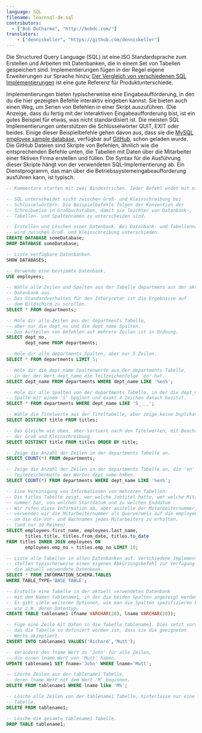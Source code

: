 ```yaml
---
language: SQL
filename: learnsql-de.sql
contributors:
  - ["Bob DuCharme", "http://bobdc.com/"]
translators:
    - ["denniskeller", "https://github.com/denniskeller"]
---
```


Die Structured Query Language (SQL) ist eine ISO Standardsprache zum Erstellen und Arbeiten mit Datenbanken, die in einem Set von Tabellen gespeichert sind. Implementierungen fügen in der Regel eigene Erweiterungen zur Sprache hinzu; [Der Vergleich von verschiedenen SQL Implementierungen](http://troels.arvin.dk/db/rdbms/) ist eine gute Referenz für Produktunterschiede.

Implementierungen bieten typischerweise eine Eingabeaufforderung, in den du die hier gezeigten Befehle interaktiv eingeben kannst. Sie bieten auch einen Weg, um Serien von Befehlen in einer Skript auszuführen. (Die Anzeige, dass du fertig mit der interaktiven Eingabeaufforderung bist, ist ein gutes Beispiel für etwas, was nicht standardisiert ist. Die meisten SQL Implementierungen unterstützen die Schlüsselwörter QUIT, EXIT oder beides.
Einige dieser Beispielbefehle gehen davon aus, dass sie die [MySQL employee sample database](https://dev.mysql.com/doc/employee/en/), verfügbar auf [GitHub](https://github.com/datacharmer/test_db), schon geladen wurde. Die GitHub Dateien sind Skripte von Befehlen, ähnlich wie die entsprechenden Befehle unten, die Tabellen mit Daten über die Mitarbeiter einer fiktiven Firma erstellen und füllen. Die Syntax für die Ausführung dieser Skripte hängt von der verwendeten SQL-Implementierung ab. Ein Dienstprogramm, das man über die Betriebssystemeingabeaufforderung ausführen kann, ist typisch.


```sql
-- Kommentare starten mit zwei Bindestrichen. Jeder Befehl endet mit einem Semikolon.

-- SQL unterscheidet nicht zwischen Groß- und Kleinschreibung bei
-- Schlüsselwörtern. Die Beispielbefehle folgen der Konvention der
-- Schreibweise in Großbuchstaben, damit sie leichter von Datenbank-,
-- Tabellen- und Spaltennamen zu unterscheiden sind.

-- Erstellen und Löschen einer Datenbank. Bei Datenbank- und Tabellennamen
-- wird zwischen Groß- und Kleinschreibung unterschieden.
CREATE DATABASE someDatabase;
DROP DATABASE someDatabase;

-- Liste verfügbare Datenbanken.
SHOW DATABASES;

-- Verwende eine bestimmte Datenbank.
USE employees;

-- Wähle alle Zeilen und Spalten aus der Tabelle departmens aus der aktuellen
-- Datenbank aus.
-- Das Standardverhalten für den Interpreter ist die Ergebnisse auf
-- dem Bildschirm zu scrollen.
SELECT * FROM departments;

-- Hole dir alle Zeilen aus der departments Tabelle,
-- aber nur die dept_no und die dept_name Spalten.
-- Das Aufteilen von Befehlen auf mehrere Zeilen ist in Ordnung.
SELECT dept_no,
       dept_name FROM departments;

-- Hole dir alle departments Spalten, aber nur 5 Zeilen.
SELECT * FROM departments LIMIT 5;

-- Hole dir die dept_name Spaltenwerte aus der departments Tabelle,
-- in der der Wert dept_name die Teilzeichenfolge 'en' hat.
SELECT dept_name FROM departments WHERE dept_name LIKE '%en%';

-- Hole dir alle Spalten von der departments Tabelle, in der die dept_name
-- Spalte mit einem 'S' beginnt und exakt 4 Zeichen danach besitzt.
SELECT * FROM departments WHERE dept_name LIKE 'S____';

-- Wähle die Titelwerte aus der Titeltabelle, aber zeige keine Duplikate an.
SELECT DISTINCT title FROM titles;

-- Das Gleiche wie oben, aber sortiert nach den Titelwerten, mit Beachtung
-- der Groß und Kleinschreibung.
SELECT DISTINCT title FROM titles ORDER BY title;

-- Zeige die Anzahl der Zeilen in der departments Tabelle an.
SELECT COUNT(*) FROM departments;

-- Zeige die Anzahl der Zeilen in der departments Tabelle an, die 'en' als
-- Teilezeichenkette des Wertes dept_name haben.
SELECT COUNT(*) FROM departments WHERE dept_name LIKE '%en%';

-- Eine Vereinigung von Informationen von mehreren Tabellen:
-- Die titles Tabelle zeigt, wer welche Jobtitel hatte, wer welche Mitarbeiter-
-- nummer hat, von welchen Startdatum und zu welchen Enddatum
-- Wir rufen diese Information ab, aber anstelle der Mitarbeiternummer,
-- verwenden wir die Mitarbeiternummer als Querverweis auf die employees Tabelle
-- um die die Vor- und Nachnamen jedes Mitarbeiters zu erhalten.
-- (und nur 10 Reihen)
SELECT employees.first_name, employees.last_name,
       titles.title, titles.from_date, titles.to_date
FROM titles INNER JOIN employees ON
       employees.emp_no = titles.emp_no LIMIT 10;

-- Liste alle Tabellen in allen Datenbanken auf. Verschiedene Implementierungen
-- stellen typischerweise einen eigenen Abkürzungsbefehl zur Verfügung für
-- die aktuell verwendete Datenbank.
SELECT * FROM INFORMATION_SCHEMA.TABLES
WHERE TABLE_TYPE='BASE TABLE';

-- Erstelle eine Tabelle in der aktuell verwendeten Datenbank
-- mit dem Namen tablename1, in der die beiden Spalten angezeigt werden
-- Es gibt viele weiteren Optionen, wie man die Spalten spezifizieren kann,
-- wie z.B. deren Datentyp.
CREATE TABLE tablename1 (fname VARCHAR(20), lname VARCHAR(20));

-- Füge eine Zeile mit Daten in die Tabelle tablename1. Dies setzt voraus,
-- das die Tabelle so definiert worden ist, dass sie die geeigneten
-- Werte akzeptiert.
INSERT INTO tablename1 VALUES('Richard','Mutt');

-- Verändere den fname Wert zu 'John' für alle Zeilen,
-- die einen lname Wert von 'Mutt' haben.
UPDATE tablename1 SET fname='John' WHERE lname='Mutt';

-- Lösche Zeilen aus der tablename1 Tabelle,
-- deren lname Wert mit dem Wert 'M' beginnen.
DELETE FROM tablename1 WHERE lname like 'M%';

-- Lösche alle Zeilen von der tablename1 Tabelle, hinterlasse nur eine leere
-- Tabelle.
DELETE FROM tablename1;

-- Lösche die gesamte tablename1 Tabelle.
DROP TABLE tablename1;
```
